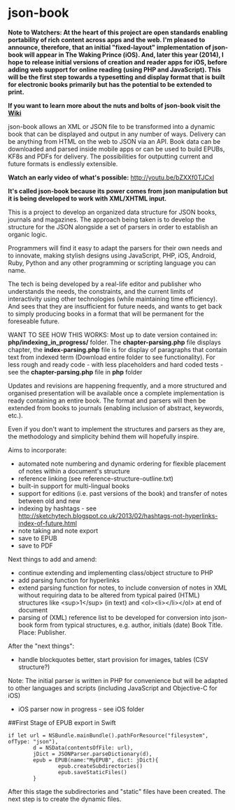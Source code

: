 json-book
========

**Note to Watchers: At the heart of this project are open standards enabling portability of rich content across apps and the web. I'm pleased to announce, therefore, that an initial "fixed-layout" implementation of json-book will appear in The Waking Prince (iOS). And, later this year (2014), I hope to release initial versions of creation and reader apps for iOS, before adding web support for online reading (using PHP and JavaScript). This will be the first step towards a typesetting and display format that is built for electronic books primarily but has the potential to be extended to print.**

**If you want to learn more about the nuts and bolts of json-book visit the [Wiki](https://github.com/sketchytech/json-book/wiki/_pages)**

json-book allows an XML or JSON file to be transformed into a dynamic book that can be displayed and output in any number of ways. Delivery can be anything from HTML on the web to JSON via an API. Book data can be downloaded and parsed inside mobile apps or can be used to build EPUBs, KF8s and PDFs for delivery. The possibilities for outputting current and future formats is endlessly extensible.

**Watch an early video of what's possible:** http://youtu.be/bZXXf0TJCxI

**It's called json-book because its power comes from json manipulation but it is being developed to work with XML/XHTML input.**

This is a project to develop an organized data structure for JSON books, journals and magazines. The approach being taken is to develop the structure for the JSON alongside a set of parsers in order to establish an organic logic.

Programmers will find it easy to adapt the parsers for their own needs and to innovate, making stylish designs using JavaScript, PHP, iOS, Android, Ruby, Python and any other programming or scripting language you can name.

The tech is being developed by a real-life editor and publisher who understands the needs, the constraints, and the current limits of interactivity using other technologies (while maintaining time efficiency). And sees that they are insufficient for future needs, and wants to get back to simply producing books in a format that will be permanent for the foreseable future.

WANT TO SEE HOW THIS WORKS: Most up to date version contained in: **php/indexing_in_progress/** folder. The **chapter-parsing.php** file displays chapter, the **index-parsing.php** file is for display of paragraphs that contain text from indexed term (Download entire folder to see functionality). For less rough and ready code - with less placeholders and hard coded tests - see the **chapter-parsing.php** file in **php** folder 

Updates and revisions are happening frequently, and a more structured and organised presentation will be available once a complete implementation is ready containing an entire book. The format and parsers will then be extended from books to journals (enabling inclusion of abstract, keywords, etc.). 

Even if you don't want to implement the structures and parsers as they are, the methodology and simplicity behind them will hopefully inspire.


Aims to incorporate:

- automated note numbering and dynamic ordering for flexible placement of notes within a document's structure
- reference linking (see reference-structure-outline.txt)
- built-in support for multi-lingual books
- support for editions (i.e. past versions of the book) and transfer of notes between old and new
- indexing by hashtags - see http://sketchytech.blogspot.co.uk/2013/02/hashtags-not-hyperlinks-index-of-future.html
- note taking and note export
- save to EPUB
- save to PDF
  
Next things to add and amend:

- continue extending and implementing class/object structure to PHP
- add parsing function for hyperlinks
- extend parsing function for notes, to include conversion of notes in XML without requiring data to be altered from typical paired (HTML) structures like \<sup\>1\</sup\> (in text) and \<ol\>\<li\>\</li\>\</ol\> at end of document
- parsing of (XML) reference list to be developed for conversion into json-book form from typical structures, e.g. author, initials (date) Book Title. Place: Publisher.

After the "next things":

- handle blockquotes better, start provision for images, tables (CSV structure?)

Note: The initial parser is written in PHP for convenience but will be adapted to other languages and scripts (including JavaScript and Objective-C for iOS)

- iOS parser now in progress - see iOS folder

##First Stage of EPUB export in Swift
```
if let url = NSBundle.mainBundle().pathForResource("filesystem", ofType: "json"),
        d = NSData(contentsOfFile: url),
        jDict = JSONParser.parseDictionary(d),
        epub = EPUB(name:"MyEPUB", dict: jDict){
                epub.createSubdirectories()
                epub.saveStaticFiles()
        }
```
After this stage the subdirectories and "static" files have been created. The next step is to create the dynamic files.
